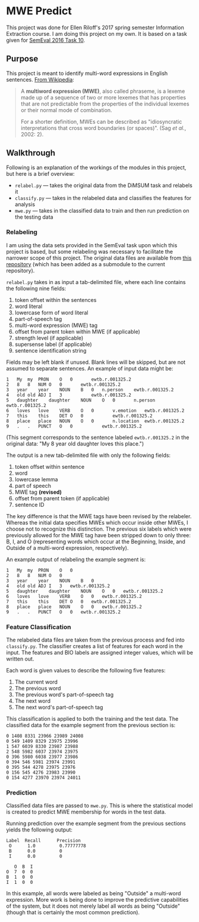 # MWE Predict

This project was done for Ellen Riloff's 2017 spring semester Information Extraction course. I am doing this project on
my own. It is based on a task given for [SemEval 2016 Task 10](http://dimsum16.github.io/).

## Purpose

This project is meant to identify multi-word expressions in English sentences.
[From Wikipedia](https://en.wikipedia.org/wiki/Multiword_expression):

> A **multiword expression (MWE)**, also called phraseme, is a lexeme made up of a sequence of two or more lexemes that
> has properties that are not predictable from the properties of the individual lexemes or their normal mode of
> combination.
> 
> For a shorter definition, MWEs can be described as "idiosyncratic interpretations that cross word boundaries (or
> spaces)". (Sag *et al.*, 2002: 2).

## Walkthrough

Following is an explanation of the workings of the modules in this project, but here is a brief overview:

* `relabel.py` — takes the original data from the DiMSUM task and relabels it
* `classify.py` — takes in the relabeled data and classifies the features for analysis
* `mwe.py` — takes in the classified data to train and then run prediction on the testing data

### Relabeling

I am using the data sets provided in the SemEval task upon which this project is based, but some relabeling was
necessary to facilitate the narrower scope of this project. The original data files are available from
[this repository](https://github.com/dimsum16/dimsum-data/tree/3af1dd34ce49783e0ab99f31e989dd6171f75433) (which has been
added as a submodule to the current repository).

`relabel.py` takes in as input a tab-delimited file, where each line contains the following nine fields:

1. token offset within the sentences
2. word literal
3. lowercase form of word literal
4. part-of-speech tag
5. multi-word expression (MWE) tag
6. offset from parent token within MWE (if applicable)
7. strength level (if applicable)
8. supersense label (if applicable)
9. sentence identification string

Fields may be left blank if unused. Blank lines will be skipped, but are not assumed to separate sentences. An example
of input data might be:

```
1	My	my	PRON	O	0		ewtb.r.001325.2
2	8	8	NUM	O	0		ewtb.r.001325.2
3	year	year	NOUN	B	0	n.person	ewtb.r.001325.2
4	old	old	ADJ	I	3			ewtb.r.001325.2
5	daughter	daughter	NOUN	O	0		n.person	ewtb.r.001325.2
6	loves	love	VERB	O	0		v.emotion	ewtb.r.001325.2
7	this	this	DET	O	0			ewtb.r.001325.2
8	place	place	NOUN	O	0		n.location	ewtb.r.001325.2
9	.	.	PUNCT	O	0			ewtb.r.001325.2
```

(This segment corresponds to the sentence labeled `ewtb.r.001325.2` in the original data: "My 8 year old daughter loves
this place.")

The output is a new tab-delimited file with only the following fields:

1. token offset within sentence
2. word
3. lowercase lemma
4. part of speech
5. MWE tag **(revised)**
6. offset from parent token (if applicable)
7. sentence ID

The key difference is that the MWE tags have been revised by the relabeler. Whereas the initial data specifies MWEs
which occur inside other MWEs, I choose not to recognize this distinction. The previous six labels which were previously
allowed for the MWE tag have been stripped down to only three: B, I, and O (representing words which occur at the
Beginning, Inside, and Outside of a multi-word expression, respectively).

An example output of relabeling the example segment is:

```
1	My	my	PRON	O	0	
2	8	8	NUM	O	0	
3	year	year	NOUN	B	0	
4	old	old	ADJ	I	3	ewtb.r.001325.2
5	daughter	daughter	NOUN	O	0	ewtb.r.001325.2
6	loves	love	VERB	O	0	ewtb.r.001325.2
7	this	this	DET	O	0	ewtb.r.001325.2
8	place	place	NOUN	O	0	ewtb.r.001325.2
9	.	.	PUNCT	O	0	ewtb.r.001325.2
```

### Feature Classification

The relabeled data files are taken from the previous process and fed into `classify.py`. The classifier creates a list
of features for each word in the input. The features and BIO labels are assigned integer values, which will be written
out.

Each word is given values to describe the following five features:

1. The current word
2. The previous word
3. The previous word's part-of-speech tag
4. The next word
5. The next word's part-of-speech tag

This classification is applied to both the training and the test data. The classified data for the example segment from
the previous section is:

```
0 1408 8331 23966 23989 24008
0 549 1409 8329 23975 23996
1 547 6039 8330 23987 23988
2 548 5982 6037 23974 23975
0 396 5980 6038 23977 23986
0 394 546 5981 23974 23991
0 395 544 4278 23975 23976
0 156 545 4276 23983 23990
0 154 4277 23970 23974 24011
```

### Prediction

Classified data files are passed to `mwe.py`. This is where the statistical model is created to predict MWE membership
for words in the test data.

Running prediction over the example segment from the previous sections yields the following output:

```
Label  Recall      Precision 
 O      1.0         0.77777778
 B      0.0         0         
 I      0.0         0         

   O  B  I
O  7  0  0
B  1  0  0
I  1  0  0
```

In this example, all words were labeled as being "Outside" a multi-word expression. More work is being done to improve
the predictive capabilities of the system, but it does not merely label all words as being "Outside" (though that is
certainly the most common prediction).
